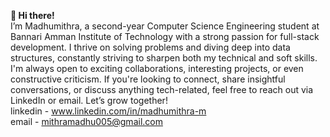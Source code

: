 <b>👋 Hi there!</b> <br>
I’m Madhumithra, a second-year Computer Science Engineering student at Bannari Amman Institute of Technology with a strong passion for full-stack development. I thrive on solving problems and diving deep into data structures, constantly striving to sharpen both my technical and soft skills.
I'm always open to exciting collaborations, interesting projects, or even constructive criticism. If you're looking to connect, share insightful conversations, or discuss anything tech-related, feel free to reach out via LinkedIn or email. Let’s grow together!<br>
linkedin - www.linkedin.com/in/madhumithra-m<br>
email - mithramadhu005@gmail.com


<!---
mithra0612/mithra0612 is a ✨ special ✨ repository because its `README.md` (this file) appears on your GitHub profile.
You can click the Preview link to take a look at your changes.
--->
